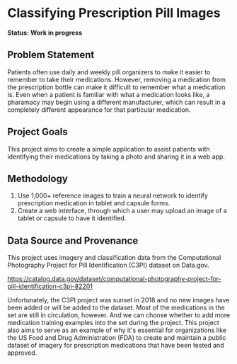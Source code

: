 # Classifying Prescription Pill Images

**Status: Work in progress**

## Problem Statement

Patients often use daily and weekly pill organizers to make it easier to remember to take their medications. However, removing a medication from the prescription bottle can make it difficult to remember what a medication is. Even when a patient is familiar with what a medication looks like, a pharamacy may begin using a different manufacturer, which can result in a completely different appearance for that particular medication.

## Project Goals

This project aims to create a simple application to assist patients with identifying their medications by taking a photo and sharing it in a web app.

## Methodology

1. Use 1,000+ reference images to train a neural network to identify prescription medication in tablet and capsule forms.
2. Create a web interface, through which a user may upload an image of a tablet or capsule to have it identified.

## Data Source and Provenance

This project uses imagery and classification data from the Computational Photography Project for Pill Identification (C3PI) dataset on Data.gov.

https://catalog.data.gov/dataset/computational-photography-project-for-pill-identification-c3pi-82201

Unfortunately, the C3PI project was sunset in 2018 and no new images have been added or will be added to the dataset. Most of the medications in the set are still in circulation, however. And we can choose whether to add more medication training examples into the set during the project. This project also aims to serve as an example of why it's essential for organizations like the US Food and Drug Administration (FDA) to create and maintain a public dataset of imagery for prescription medications that have been tested and approved.
